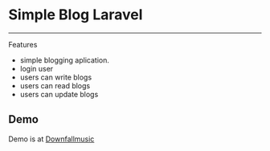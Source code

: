 # Simple Blog Laravel
------------
Features
* simple blogging aplication.
* login user
* users can write blogs
* users can read blogs
* users can update blogs

Demo
------------
Demo is at [Downfallmusic](https://downfallmusic.vercel.app/)

